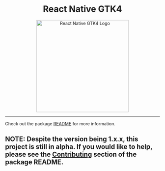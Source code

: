 <div align="center">
  <h1>React Native GTK4</h1>
  <img src="https://github.com/eugeniodepalo/react-native-gtk4/assets/151741/a63e79ee-f9ae-435d-84be-9534119fc763" width="300" alt="React Native GTK4 Logo" />
</div>

---

Check out the package [README](packages/react-native-gtk4/README.md) for more information.

## NOTE: Despite the version being 1.x.x, this project is still in alpha. If you would like to help, please see the [Contributing](packages/react-native-gtk4/README.md#contributing) section of the package README.

